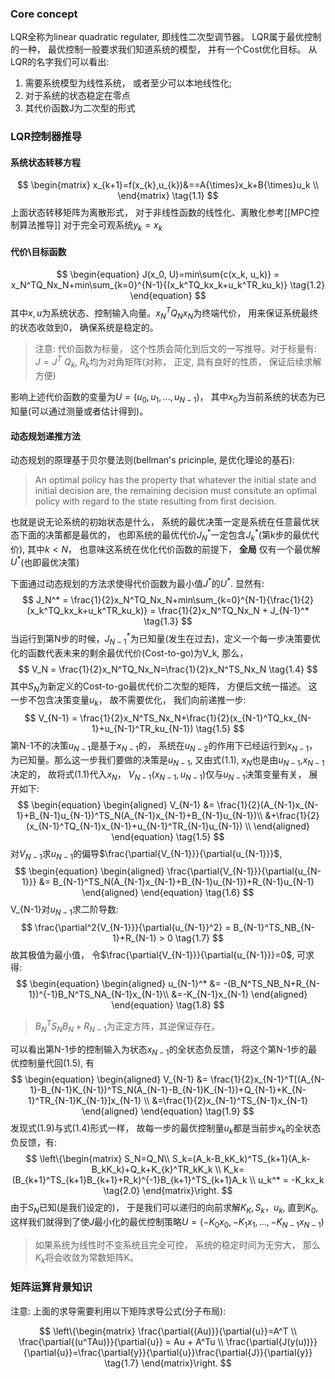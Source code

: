 ### Core concept
LQR全称为linear quadratic regulater, 即线性二次型调节器。
LQR属于最优控制的一种， 最优控制一般要求我们知道系统的模型， 并有一个Cost优化目标。
从LQR的名字我们可以看出: 
1. 需要系统模型为线性系统， 或者至少可以本地线性化;
2. 对于系统的状态稳定在零点
3. 其代价函数J为二次型的形式
### LQR控制器推导
#### 系统状态转移方程
$$
\begin{matrix}
x_{k+1}=f(x_{k},u_{k})&==A{\times}x_k+B{\times}u_k \\
\end{matrix}
\tag{1.1}
$$
上面状态转移矩阵为离散形式， 对于非线性函数的线性化、离散化参考[[MPC控制算法推导]]
对于完全可观系统$y_k = x_k$
#### 代价\目标函数
$$
\begin{equation}
J(x_0, U)=min\sum{c(x_k, u_k)} = x_N^TQ_Nx_N+min\sum_{k=0}^{N-1}{(x_k^TQ_kx_k+u_k^TR_ku_k)}
\tag{1.2}
\end{equation}
$$
其中$x, u$为系统状态、控制输入向量。$x_N^TQ_Nx_N$为终端代价， 用来保证系统最终的状态收敛到0， 确保系统是稳定的。
> 注意: 代价函数为标量， 这个性质会简化到后文的一写推导。对于标量有: $J=J^T$
> $Q_k$, $R_k$均为对角矩阵(对称， 正定, 具有良好的性质， 保证后续求解方便)

影响上述代价函数的变量为$U=(u_0,u_1,...,u_{N-1})$， 其中$x_0$为当前系统的状态为已知量(可以通过测量或者估计得到)。
#### 动态规划递推方法
动态规划的原理基于贝尔曼法则(bellman's pricinple, 是优化理论的基石):
> An optimal policy has the property that whatever the initial state and initial decision are, the remaining decision must consitute an optimal policy with regard to the state resulting from first decision.

也就是说无论系统的初始状态是什么， 系统的最优决策一定是系统在任意最优状态下面的决策都是最优的， 也即系统的最优代价$J_N^*$一定包含$J_k^*$(第k步的最优代价), 其中$k<N$， 也意味这系统在优化代价函数的前提下， **全局** 仅有一个最优解$U^*$(也即最优决策)

下面通过动态规划的方法求使得代价函数为最小值$J^*$的$U^*$.
显然有: 
$$
J_N^* = \frac{1}{2}x_N^TQ_Nx_N+min\sum_{k=0}^{N-1}{\frac{1}{2}(x_k^TQ_kx_k+u_k^TR_ku_k)} = \frac{1}{2}x_N^TQ_Nx_N + J_{N-1}^*
\tag{1.3}
$$
当运行到第N步的时候，$J_{N-1}^*$为已知量(发生在过去)，定义一个每一步决策要优化的函数代表未来的剩余最优代价(Cost-to-go)为V_k, 那么，
$$ 
V_N = \frac{1}{2}x_N^TQ_Nx_N=\frac{1}{2}x_N^TS_Nx_N
\tag{1.4}
$$
其中$S_N$为新定义的Cost-to-go最优代价二次型的矩阵， 方便后文统一描述。
这一步不包含决策变量$u_k$， 故不需要优化， 我们向前递推一步:
$$
V_{N-1} = \frac{1}{2}x_N^TS_Nx_N+\frac{1}{2}(x_{N-1}^TQ_kx_{N-1}+u_{N-1}^TR_ku_{N-1})
\tag{1.5}
$$
第N-1不的决策$u_{N-1}$是基于$x_{N-1}$的， 系统在$u_{N-2}$的作用下已经运行到$x_{N-1}$， 为已知量。那么这一步我们要做的决策是$u_{N-1}$, 又由式$(1.1)$, $x_N$也是由$u_{N-1}$,$x_{N-1}$决定的， 故将式$(1.1)$代入$x_N$， $V_{N-1}(x_{N-1}, u_{N-1})$仅与$u_{N-1}$决策变量有关， 展开如下: 
$$
\begin{equation}
\begin{aligned}
V_{N-1} &= \frac{1}{2}(A_{N-1}x_{N-1}+B_{N-1}u_{N-1})^TS_N(A_{N-1}x_{N-1}+B_{N-1}u_{N-1})\\
&+\frac{1}{2}(x_{N-1}^TQ_{N-1}x_{N-1}+u_{N-1}^TR_{N-1}u_{N-1}) \\
\end{aligned}
\end{equation}
\tag{1.5}
$$
对$V_{N-1}$求$u_{N-1}$的偏导$\frac{\partial{V_{N-1}}}{\partial{u_{N-1}}}$,
$$
\begin{equation}
\begin{aligned}
\frac{\partial{V_{N-1}}}{\partial{u_{N-1}}} &= B_{N-1}^TS_N(A_{N-1}x_{N-1}+B_{N-1}u_{N-1})+R_{N-1}u_{N-1}
\end{aligned}
\end{equation}
\tag{1.6}
$$
V_{N-1}对$u_{N-1}$求二阶导数:
$$
\frac{\partial^2{V_{N-1}}}{\partial{u_{N-1}}^2} = B_{N-1}^TS_NB_{N-1}+R_{N-1} > 0
\tag{1.7}
$$
故其极值为最小值， 令$\frac{\partial{V_{N-1}}}{\partial{u_{N-1}}}=0$, 可求得:
$$
\begin{equation}
\begin{aligned}
u_{N-1}^* &= -(B_N^TS_NB_N+R_{N-1})^{-1}B_N^TS_NA_{N-1}x_{N-1}\\
&=-K_{N-1}x_{N-1}
\end{aligned}
\end{equation}
\tag{1.8}
$$
> $B_N^TS_NB_N+R_{N-1}$为正定方阵，其逆保证存在。 

可以看出第N-1步的控制输入为状态$x_{N-1}$的全状态负反馈， 将这个第N-1步的最优控制量代回$(1.5)$, 有
$$
\begin{equation}
\begin{aligned}
V_{N-1} &= \frac{1}{2}x_{N-1}^T[(A_{N-1}-B_{N-1}K_{N-1})^TS_N(A_{N-1}-B_{N-1}K_{N-1})+Q_{N-1}+K_{N-1}^TR_{N-1}K_{N-1}]x_{N-1} \\
&=\frac{1}{2}x_{N-1}^TS_{N-1}x_{N-1}
\end{aligned}
\end{equation}
\tag{1.9}
$$
发现式$(1.9)$与式$(1.4)$形式一样， 故每一步的最优控制量$u_k$都是当前步$x_k$的全状态负反馈，有:
$$
\left\{\begin{matrix}
S_N=Q_N\\
S_k=(A_k-B_kK_k)^TS_{k+1}(A_k-B_kK_k)+Q_k+K_{k}^TR_kK_k \\
K_k=(B_{k+1}^TS_{k+1}B_{k+1}+R_k)^{-1}B_{k+1}^TS_{k+1}A_k \\
u_k^* = -K_kx_k
\tag{2.0}
\end{matrix}\right.
$$
由于$S_N$已知(是我们设定的)， 于是我们可以递归的向前求解$K_K, S_k，u_k$, 直到$K_0$, 这样我们就得到了使$J$最小化的最优控制策略$U=(-K_0x_0, -K_1x_1,...,-K_{N-1}x_{N-1})$

> 如果系统为线性时不变系统且完全可控， 系统的稳定时间为无穷大， 那么$K_k$将会收敛为常数矩阵K。

### 矩阵运算背景知识
注意: 上面的求导需要利用以下矩阵求导公式(分子布局):

$$
\left\{\begin{matrix}
\frac{\partial{(Au)}}{\partial{u}}=A^T \\
\frac{\partial{(u^TAu)}}{\partial{u}} = Au + A^Tu \\
\frac{\partial{J(y(u))}}{\partial{u}}=\frac{\partial{y}}{\partial{u}}\frac{\partial{J}}{\partial{y}}
\tag{1.7}
\end{matrix}\right.
$$
